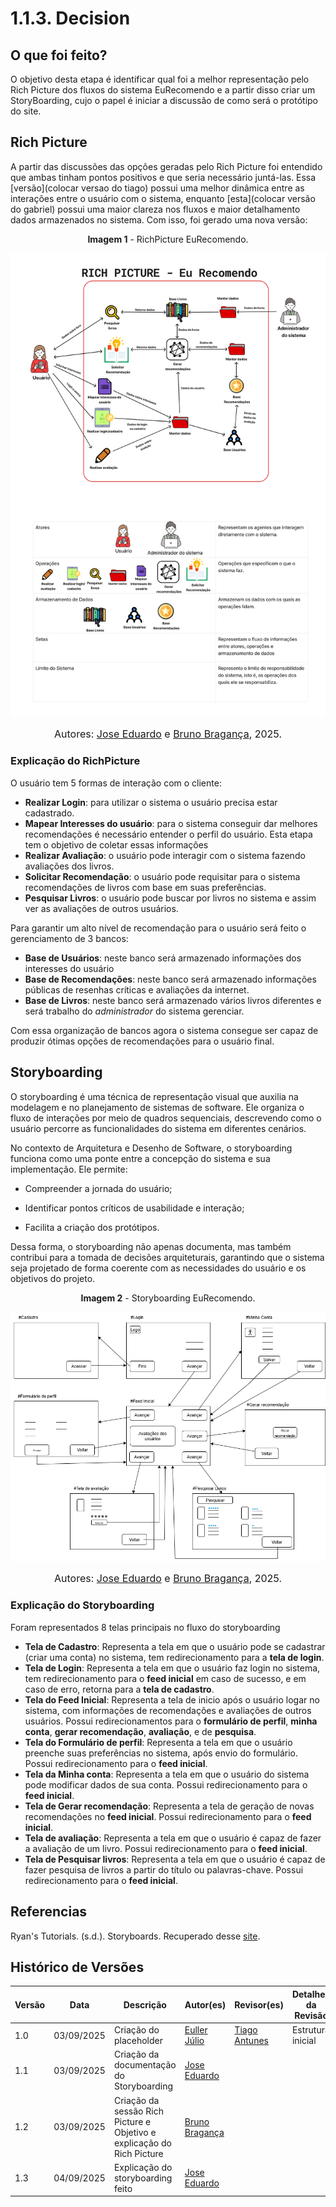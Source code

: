 # 1.1.3. Decision

## O que foi feito?

O objetivo desta etapa é identificar qual foi a melhor representação pelo Rich Picture dos fluxos do sistema EuRecomendo e a partir disso criar um StoryBoarding, cujo o papel é iniciar a discussão de como será o protótipo do site.


## Rich Picture 

A partir das discussões das opções geradas pelo Rich Picture foi entendido que ambas tinham pontos positivos e que seria necessário juntá-las. Essa [versão](colocar versao do tiago) possui uma melhor dinâmica entre as interações entre o usuário com o sistema, enquanto [esta](colocar versão do gabriel) possui uma maior clareza nos fluxos e maior detalhamento dados armazenados no sistema. Com isso, foi gerado uma nova versão:

<p style="text-align: center"><b>Imagem 1</b> - RichPicture EuRecomendo.</p>

![Nova imagem do Rich Picture](../assets/nova_versao_rich_picture.png)

<font size="3"><p style="text-align: center">Autores: [Jose Eduardo](https://github.com/jevprado) e [Bruno Bragança](https://github.com/BrunoBReis), 2025.</p></font>

### Explicação do RichPicture

O usuário tem 5 formas de interação com o cliente:

- **Realizar Login**: para utilizar o sistema o usuário precisa estar cadastrado.
- **Mapear Interesses do usuário**: para o sistema conseguir dar melhores recomendações é necessário entender o perfil do usuário. Esta etapa tem o objetivo de coletar essas informações 
- **Realizar Avaliação**: o usuário pode interagir com o sistema fazendo avaliações dos livros.  
- **Solicitar Recomendação**: o usuário pode requisitar para o sistema recomendações de livros com base em suas preferências. 
- **Pesquisar Livros**: o usuário pode buscar por livros no sistema e assim ver as avaliações de outros usuários.

Para garantir um alto nível de recomendação para o usuário será feito o gerenciamento de 3 bancos:

- **Base de Usuários**: neste banco será armazenado informações dos interesses do usuário
- **Base de Recomendações**: neste banco será armazenado informações públicas de resenhas críticas e avaliações da internet.
- **Base de Livros**: neste banco será armazenado vários livros diferentes e será trabalho do *administrador* do sistema gerenciar.

Com essa organização de bancos agora o sistema consegue ser capaz de produzir ótimas opções de recomendações para o usuário final.

## Storyboarding

O storyboarding é uma técnica de representação visual que auxilia na modelagem e no planejamento de sistemas de software. Ele organiza o fluxo de interações por meio de quadros sequenciais, descrevendo como o usuário percorre as funcionalidades do sistema em diferentes cenários.

No contexto de Arquitetura e Desenho de Software, o storyboarding funciona como uma ponte entre a concepção do sistema e sua implementação. Ele permite:

- Compreender a jornada do usuário;

- Identificar pontos críticos de usabilidade e interação;

- Facilita a criação dos protótipos.

Dessa forma, o storyboarding não apenas documenta, mas também contribui para a tomada de decisões arquiteturais, garantindo que o sistema seja projetado de forma coerente com as necessidades do usuário e os objetivos do projeto.

<p style="text-align: center"><b>Imagem 2</b> - Storyboarding EuRecomendo.</p>

![Imagem do storyboarding](../assets/Storyboarding-Final.png)

<font size="3"><p style="text-align: center">Autores: [Jose Eduardo](https://github.com/jevprado) e [Bruno Bragança](https://github.com/BrunoBReis), 2025.</p></font>

### Explicação do Storyboarding

Foram representados 8 telas principais no fluxo do storyboarding

- **Tela de Cadastro**: Representa a tela em que o usuário pode se cadastrar (criar uma conta) no sistema, tem redirecionamento para a **tela de login**. 
- **Tela de Login**: Representa a tela em que o usuário faz login no sistema, tem redirecionamento para o **feed inicial** em caso de sucesso, e em caso de erro, retorna para a **tela de cadastro**. 
- **Tela do Feed Inicial**: Representa a tela de inicio após o usuário logar no sistema, com informações de recomendações e avaliações de outros usuários. Possui redirecionamentos para o **formulário de perfil**, **minha conta**, **gerar recomendação**, **avaliação**, e de **pesquisa**. 
- **Tela do Formulário de perfil**: Representa a tela em que o usuário preenche suas preferências no sistema, após envio do formulário. Possui redirecionamento para o **feed inicial**. 
- **Tela da Minha conta**: Representa a tela em que o usuário do sistema pode modificar dados de sua conta. Possui redirecionamento para o **feed inicial**.
- **Tela de Gerar recomendação**: Representa a tela de geração de novas recomendações no **feed inicial**. Possui redirecionamento para o **feed inicial**. 
- **Tela de avaliação**: Representa a tela em que o usuário é capaz de fazer a avaliação de um livro. Possui redirecionamento para o **feed inicial**. 
- **Tela de Pesquisar livros**: Representa a tela em que o usuário é capaz de fazer pesquisa de livros a partir do título ou palavras-chave. Possui redirecionamento para o **feed inicial**.

## Referencias


Ryan's Tutorials. (s.d.). Storyboards. Recuperado desse [site](https://ryanstutorials.net/software-design-and-development/storyboards.php).

## Histórico de Versões

| Versão | Data | Descrição | Autor(es) | Revisor(es) | Detalhes da Revisão |
|--------|------|-----------|-----------|-------------|-------------------|
| 1.0 | 03/09/2025 | Criação do placeholder | [Euller Júlio](https://github.com/potatoyz908) | [Tiago Antunes](https://github.com/TiagoBalieiro) | Estrutura inicial |
| 1.1 | 03/09/2025 | Criação da documentação do Storyboarding | [Jose Eduardo](https://github.com/jevprado) |  |  |
| 1.2 | 03/09/2025 | Criação da sessão Rich Picture e Objetivo e explicação do Rich Picture | [Bruno Bragança](https://github.com/BrunoBReis) |  |  |
| 1.3 | 04/09/2025 | Explicação do storyboarding feito | [Jose Eduardo](https://github.com/jevprado) |  |  |